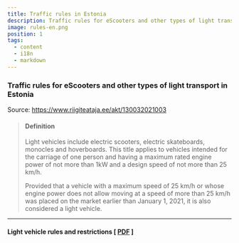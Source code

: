 ```yaml
---
title: Traffic rules in Estonia
description: Traffic rules for eScooters and other types of light transport in Estonia
image: rules-en.png
position: 1
tags:
  - content
  - i18n
  - markdown
---
```

### Traffic rules for eScooters and other types of light transport in Estonia

Source: https://www.riigiteataja.ee/akt/130032021003

>#### Definition
>
> Light vehicles include electric scooters, electric skateboards, monocles and hoverboards. This title applies to vehicles intended for the carriage of one person and having a maximum rated engine power of not more than 1kW and a design speed of not more than 25 km/h.
> 
> Provided that a vehicle with a maximum speed of 25 km/h or whose engine power does not allow moving at a speed of more than 25 km/h was placed on the market earlier than January 1, 2021, it is also considered a light vehicle.

***
#### Light vehicle rules and restrictions [ [**PDF**](https://store.electrotallinn.ee/docs/rules.pdf) ]

<markdown-image class="w-150 mt-3 rounded" src="rules-en.png" alt="Traffic rules in Estonia"></markdown-image>